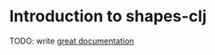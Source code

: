 # Introduction to shapes-clj

TODO: write [great documentation](http://jacobian.org/writing/what-to-write/)
